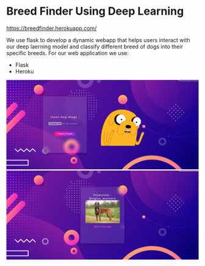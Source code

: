 # Breed Finder Using Deep Learning

https://breedfinder.herokuapp.com/

We use flask to develop a dynamic webapp that helps users interact with our deep laerning model and classify different breed of dogs into their specific breeds.
For our web application we use:

- Flask
- Heroku

![](./static/images/FrontEnd1.png)
![](./static/images/FrontEnd2.png)
